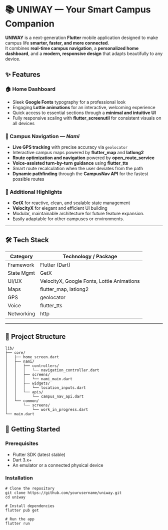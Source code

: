 # 📚 UNIWAY — Your Smart Campus Companion

**UNIWAY** is a next-generation **Flutter** mobile application designed to make campus life **smarter, faster, and more connected**.  
It combines **real-time campus navigation**, a **personalized home dashboard**, and a **modern, responsive design** that adapts beautifully to any device.

## ✨ Features

### 🏠 Home Dashboard
- Sleek **Google Fonts** typography for a professional look
- Engaging **Lottie animations** for an interactive, welcoming experience
- Quick access to essential sections through a **minimal and intuitive UI**
- Fully responsive scaling with **flutter_screenutil** for consistent visuals on all devices

### 🧭 Campus Navigation — *Nami*
- **Live GPS tracking** with precise accuracy via `geolocator`
- Interactive campus maps powered by **flutter_map** and **latlong2**
- **Route optimization and navigation** powered by **open_route_service**
- **Voice-assisted turn-by-turn guidance** using **flutter_tts**
- Smart route recalculation when the user deviates from the path
- **Dynamic pathfinding** through the **CampusNav API** for the fastest possible routes

### 🌟 Additional Highlights
- **GetX** for reactive, clean, and scalable state management
- **VelocityX** for elegant and efficient UI building
- Modular, maintainable architecture for future feature expansion.
- Easily adaptable for other campuses or environments.

---

## 🛠️ Tech Stack

| Category       | Technology / Package |
|----------------|----------------------|
| Framework      | Flutter (Dart)       |
| State Mgmt     | GetX                 |
| UI/UX          | VelocityX, Google Fonts, Lottie Animations |
| Maps           | flutter_map, latlong2 |
| GPS            | geolocator           |
| Voice          | flutter_tts          |
| Networking     | http                 |

---

## 📂 Project Structure

```plaintext
lib/
├── core/
│   ├── home_screen.dart
│   ├── nami/
│   │   ├── controllers/
│   │   │   └── navigation_controller.dart
│   │   ├── screens/
│   │   │   └── nami_main.dart
│   │   ├── widgets/
│   │   │   └── location_inputs.dart
│   │   └── apis/
│   │       └── campus_nav_api.dart
│   └── common/
│       └── screens/
│           └── work_in_progress.dart
└── main.dart

```
## 🚀 Getting Started

### Prerequisites
- Flutter SDK (latest stable)
- Dart 3.x+
- An emulator or a connected physical device

### Installation
```
# Clone the repository
git clone https://github.com/yourusername/uniway.git
cd uniway

# Install dependencies
flutter pub get

# Run the app
flutter run
```